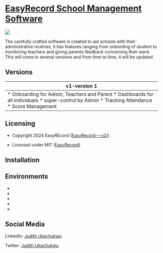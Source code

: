 <!-- # materialpro-react-lite -->
<!-- Heading of Template -->
<h1>
  <a href="https://github.com/Ukasquared/EasyRecord---v2/">EasyRecord School Management Software</a>
</h1>

<!-- Main image of Template -->
<a target="_blank" href="https://github.com/Ukasquared/EasyRecord---v2/">
  <img src="https://www.wrappixel.com/wp-content/uploads/edd/2020/04/materialpro-react-lite-y.jpg" />
</a>

<!-- <h4><a href="https://wrappixel.com/demos/free-admin-templates/material-pro-lite/html/index.html">Free Version Demo Link</a></h4> -->


<!-- Description of Software -->
<p>
  The carefully crafted software is created to aid schools with their administrative routines, it has features ranging from onbording of student to monitoring teachers and giving parents feedback concerning their ward. This will come in several versions and from time to time, it will be updated</p>


<!-- Versions of Template -->
<h2><a id="user-content-versions" class="anchor" aria-hidden="true" href="#versions"></a>Versions</h2>
<table>
<thead>
<tr>
<th>v1-version 1</th>
</tr>
</thead>
<tbody>
<tr>
<td>
 * Onboarding for Admin, Teachers and Parent
 * Dashboards for all individuals
 * super-control by Admin
 * Tracking Attendance
 * Score Management
</td>
</tr>
</tbody>
</table>

<!-- Licensing of Template -->
<h2>Licensing</h2>
<ul>
  <li>
    <p>Copyright 2024 EasyREcord (<a href="https://github.com/Ukasquared/EasyRecord---v2/" rel="nofollow">EasyRecord---v2/</a>)</p>
  </li>
  <li>
    <p>Licensed under MIT (<a href="https://github.com/Ukasquared/EasyRecord---v2/">EasyRecord</a>)</p>
  </li>
</ul>


<!-- How to run the application -->
<h2>Installation</h2>

<!-- Useful Links of Template -->
<h2>Environments</h2>
<ul>
<li></li>
<li></li>
<li></li>
<li></li>
<li></li>
</ul>

<!-- Social Media of Wrappixel -->
<h2>Social Media</h2>
<p>LinkedIn: <a href="https://www.linkedin.com/in/judith-ukachukwu/">Judith Ukachukwu</a></p>
<p>Twitter: <a href="https://twitter.com/judithukachukwu">Judith Ukachukwu</a></p>

